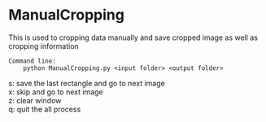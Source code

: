 # ManualCropping
This is used to cropping data manually and save cropped image as well as cropping information

```
Command line: 
	python ManualCropping.py <input folder> <output folder>
```

s: save the last rectangle and go to next image  
x: skip and go to next image  
z: clear window  
q: quit the all process  
